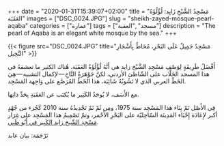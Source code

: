 +++
date = "2020-01-31T15:39:07+02:00"
title = "مَسْجِدُ الشَّيْخِ زَايِد: لُؤْلُؤَةُ العَقَبَة"
images = ["DSC_0024.JPG"]
slug = "sheikh-zayed-mosque-pearl-aqaba"
categories = ["عمارة"]
tags = ["العقبة‎", "مسجد"]
description = "The pearl of Aqaba is an elegant white mosque by the sea."
+++

{{< figure src="DSC_0024.JPG" title="مَسْجِدٌ جَمِيلٌ عَلَى البَحْرِ، مُحَاطٌ بِأَشْجَارِ النَّخِيل" >}}

أَفْضَلُ طَرِيقَةٍ لِوَصْفِ مَسْجِدِ الشَّيْخ زايد هي أَنَّهُ لُؤْلُؤَةُ العَقَبَة. هُناك الكثير ما تعشقهُ في هذا المسجد الخَلَّاب على الشّاطئ الأردني، لكنَّ جَوْهَرَةُ التَّاجِ — لإكمال التشبيه — هِيَ الخَطّ العربي الذي لا تَشُوبُهُ شَائِبَة، هذا الخَطّ المُرَصَّع على وَاجِهة المَسْجِد.

<!--more-->
 مع الأَسَف، لا يُوجَدُ الكَثِير ما يُكتَب عن العَقَبَةِ بِحَدِّ ذاتِها.

فِي الأَصْل تَمّ بِنَاء هذا المَسْجِد سنة 1975، ومِن ثَمّ تَمّ تَجْدِيدُهُ  سنة 2010 كَجُزء من جُهْدٍ أكبر لإِعَادَة إِحْيَاء المَدِينَة السّاحِليّة على البَحْرِ الأَحْمر، وتمّ تَصْمِيمُ هذا المَسْجِد على غِرَار [مَسْجِدِ الشّيخ زايد الكَبِير في أَبُو ظَبِي](https://www.szgmc.gov.ae/ar/).

تَرْجَمَة: بيان عابد
